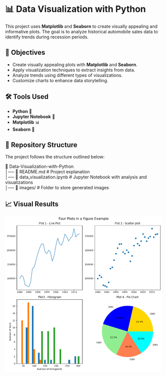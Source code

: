 # 📊 Data Visualization with Python  

This project uses **Matplotlib** and **Seaborn** to create visually appealing and informative plots. The goal is to analyze historical automobile sales data to identify trends during recession periods.  

## 📌 Objectives  
- Create visually appealing plots with **Matplotlib** and **Seaborn**.  
- Apply visualization techniques to extract insights from data.  
- Analyze trends using different types of visualizations.  
- Customize charts to enhance data storytelling.  

## 🛠 Tools Used  
- **Python** 🐍  
- **Jupyter Notebook** 📓  
- **Matplotlib** 📊  
- **Seaborn** 🎨  

## 📂 Repository Structure

The project follows the structure outlined below:

📂 Data-Visualization-with-Python  
│── 📄 README.md  # Project explanation  
│── 📄 data_visualization.ipynb  # Jupyter Notebook with analysis and visualizations  
│── 📂 images/  # Folder to store generated images  

## 📈 Visual Results

<p align="center">
  <img src="https://github.com/Sarracinosofia/Data-Visualization-with-python/blob/main/images.png" alt="Gráficos del proyecto" width="600">
</p>
